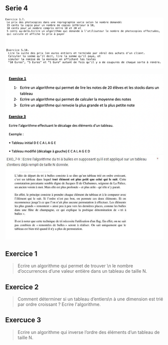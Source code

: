 ## Serie 4

![](img.png)

![](img%20tab.png)
![](TP_tri_bulle.JPG)

## Exercice 1

> Ecrire un algorithme qui permet de trouver \n le nombre d’occurrences d’une valeur entière dans un tableau de taille N.


## Exercice 2

>Comment déterminer si un tableau d’entiers\n à une dimension est trié par ordre croissant ? Ecrire l'algorithme.


## Exercuce 3

> Ecrire un algorithme qui inverse l’ordre des éléments d’un tableau de taille N.


